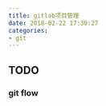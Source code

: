 ```yaml
---
title: gitlab项目管理
date: 2018-02-22 17:30:27
categories:
- git
---
```


## TODO


<!--more-->


### git flow